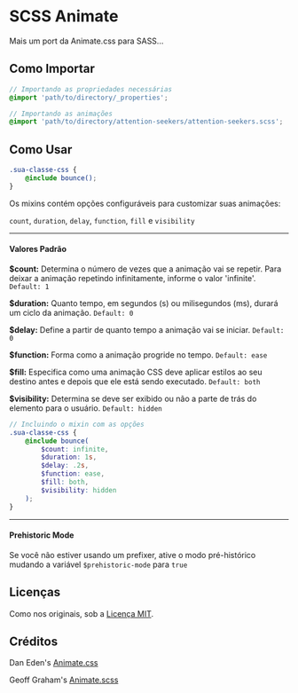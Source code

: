# SCSS Animate

Mais um port da Animate.css para SASS...

## Como Importar

```scss
// Importando as propriedades necessárias
@import 'path/to/directory/_properties';

// Importando as animações
@import 'path/to/directory/attention-seekers/attention-seekers.scss';
```

## Como Usar

```scss
.sua-classe-css {
    @include bounce();
}
```

Os mixins contém opções configuráveis para customizar suas animações:

`count`, `duration`, `delay`, `function`, `fill` e `visibility`

---

#### Valores Padrão

**$count:** Determina o número de vezes que a animação vai se repetir. Para deixar a animação repetindo infinitamente, informe o valor 'infinite'. `Default: 1`

**$duration:** Quanto tempo, em segundos (s) ou milisegundos (ms), durará um ciclo da animação. `Default: 0`

**$delay:** Define a partir de quanto tempo a animação vai se iniciar. `Default: 0`

**$function:** Forma como a animação progride no tempo. `Default: ease`

**$fill:** Especifica como uma animação CSS deve aplicar estilos ao seu destino antes e depois que ele está sendo executado. `Default: both`

**$visibility:** Determina se deve ser exibido ou não a parte de trás do elemento para o usuário. `Default: hidden`

```scss
// Incluindo o mixin com as opções
.sua-classe-css {
    @include bounce(
        $count: infinite,
        $duration: 1s,
        $delay: .2s,
        $function: ease,
        $fill: both,
        $visibility: hidden
    );
}
```
---

#### Prehistoric Mode

Se você não estiver usando um prefixer, ative o modo pré-histórico mudando a variável `$prehistoric-mode` para `true`

## Licenças

Como nos originais, sob a [Licença MIT](http://opensource.org/licenses/MIT).

## Créditos

Dan Eden's [Animate.css](https://github.com/daneden/animate.css)

Geoff Graham's [Animate.scss](https://github.com/geoffgraham/animate.scss)
